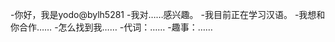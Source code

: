-你好，我是yodo@bylh5281
-我对……感兴趣。
-我目前正在学习汉语。
-我想和你合作……
-怎么找到我……
-代词：……
-趣事：……

<!---
bylh5281/bylh5281是一个特殊的存储库，因为它的'README. Mdlibryou（这个文件）出现在您的GitHub配置文件中。
您可以单击预览链接查看更改。
--->
